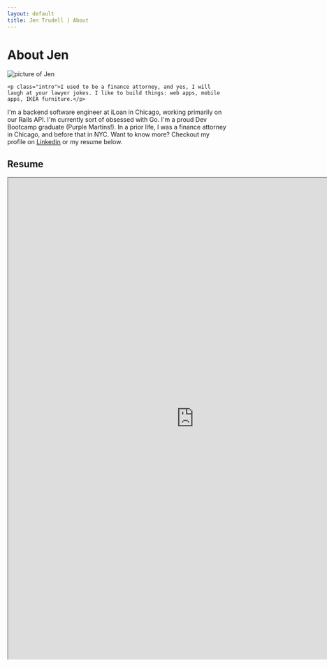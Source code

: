 ```yaml
---
layout: default
title: Jen Trudell | About
---
```


<div class="post">
	<h1 class="pageTitle">About Jen</h1>
	<img id = "jenpic" src="{{ '/assets/img/jen.jpg' | prepend: site.baseurl }}" alt="picture of Jen">

	<p class="intro">I used to be a finance attorney, and yes, I will laugh at your lawyer jokes. I like to build things: web apps, mobile apps, IKEA furniture.</p>

  <p>I'm a backend software engineer at iLoan in Chicago, working primarily on our Rails API. I'm currently sort of obsessed with Go. I'm a proud Dev Bootcamp graduate (Purple Martins!). In a prior life, I was a finance attorney in Chicago, and before that in NYC. Want to know more? Checkout my profile on <a href="http://www.linkedin.com/in/jktrudell" target="_blank">Linkedin</a> or my resume below.</p>
</div>

<h2>Resume</h2>
<div>
	<iframe src="https://resume.creddle.io/embed/eqfsstj0ea0" width="850" height="1100" seamless></iframe>
</div>
